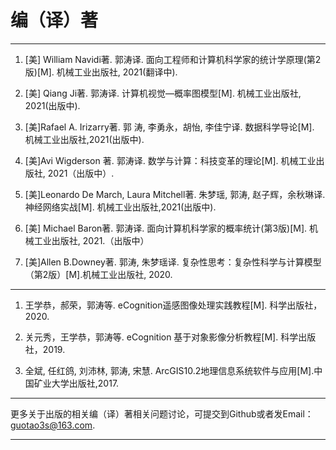 # 编（译）著
---------------------------------------------
1.	[美] William Navidi著. 郭涛译. 面向工程师和计算机科学家的统计学原理(第2版)[M]. 机械工业出版社, 2021(翻译中).

2.	 [美] Qiang Ji著. 郭涛译. 计算机视觉—概率图模型[M]. 机械工业出版社, 2021(出版中).

3.	[美]Rafael A. Irizarry著. 郭 涛, 李勇永，胡怡, 李佳宁译. 数据科学导论[M]. 机械工业出版社,2021(出版中).

4.	[美]Avi Wigderson 著. 郭涛译. 数学与计算：科技变革的理论[M]. 机械工业出版社, 2021（出版中）.

5.	[美]Leonardo De March, Laura Mitchell著. 朱梦瑶, 郭涛, 赵子辉，余秋琳译. 神经网络实战[M]. 机械工业出版社,2021(出版中).

6.	[美] Michael Baron著. 郭涛译. 面向计算机科学家的概率统计(第3版)[M]. 机械工业出版社, 2021.（出版中）

7.	[美]Allen B.Downey著. 郭涛, 朱梦瑶译. 复杂性思考：复杂性科学与计算模型（第2版）[M].机械工业出版社, 2020.

----------------------------------------------------------

1.	王学恭，郝荣，郭涛等. eCognition遥感图像处理实践教程[M]. 科学出版社，2020.

2.	关元秀，王学恭，郭涛等. eCognition 基于对象影像分析教程[M]. 科学出版社，2019.

3.	全斌, 任红鸽, 刘沛林, 郭涛, 宋慧. ArcGIS10.2地理信息系统软件与应用[M].中国矿业大学出版社,2017. 





---------------------------------------------------

更多关于出版的相关编（译）著相关问题讨论，可提交到Github或者发Email：guotao3s@163.com.

-------------------------------------------------------
 
